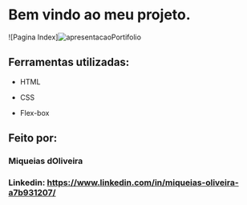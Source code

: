 #  Bem vindo ao meu projeto.

![Pagina Index]![apresentacaoPortifolio](https://user-images.githubusercontent.com/79464488/217707318-dc9974a4-e0d8-4365-8867-05da5dc946af.svg)


## Ferramentas utilizadas:

* HTML

* CSS

* Flex-box

## Feito por:

### Miqueias dOliveira

### Linkedin: https://www.linkedin.com/in/miqueias-oliveira-a7b931207/
